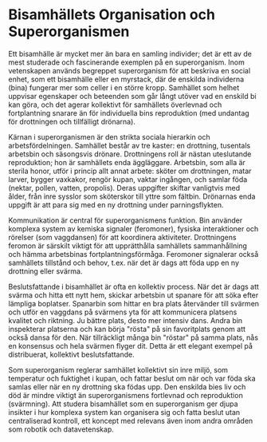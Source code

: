 
# Bisamhällets Organisation och Superorganismen

Ett bisamhälle är mycket mer än bara en samling individer; det är ett av de mest studerade och fascinerande exemplen på en superorganism. Inom vetenskapen används begreppet superorganism för att beskriva en social enhet, som ett bisamhälle eller en myrstack, där de enskilda individerna (bina) fungerar mer som celler i en större kropp. Samhället som helhet uppvisar egenskaper och beteenden som går långt utöver vad en enskild bi kan göra, och det agerar kollektivt för samhällets överlevnad och fortplantning snarare än för individuella bins reproduktion (med undantag för drottningen och tillfälligt drönarna).

Kärnan i superorganismen är den strikta sociala hierarkin och arbetsfördelningen. Samhället består av tre kaster: en drottning, tusentals arbetsbin och säsongsvis drönare. Drottningens roll är nästan uteslutande reproduktion; hon är samhällets enda äggläggare. Arbetsbin, som alla är sterila honor, utför i princip allt annat arbete: sköter om drottningen, matar larver, bygger vaxkakor, rengör kupan, vaktar ingången, och samlar föda (nektar, pollen, vatten, propolis). Deras uppgifter skiftar vanligtvis med ålder, från inre sysslor som sköterskor till yttre som fältbin. Drönarnas enda uppgift är att para sig med en ny drottning under parningsflykten.

Kommunikation är central för superorganismens funktion. Bin använder komplexa system av kemiska signaler (feromoner), fysiska interaktioner och rörelser (som vaggdansen) för att koordinera aktiviteter. Drottningens feromon är särskilt viktigt för att upprätthålla samhällets sammanhållning och hämma arbetsbinas fortplantningsförmåga. Feromoner signalerar också samhällets tillstånd och behov, t.ex. när det är dags att föda upp en ny drottning eller svärma.

Beslutsfattande i bisamhället är ofta en kollektiv process. När det är dags att svärma och hitta ett nytt hem, skickar arbetsbin ut spanare för att söka efter lämpliga boplatser. Spanarbin som hittar en bra plats återvänder till svärmen och utför en vaggdans på svärmens yta för att kommunicera platsens kvalitet och riktning. Ju bättre plats, desto mer intensiv dans. Andra bin inspekterar platserna och kan börja "rösta" på sin favoritplats genom att också dansa för den. När tillräckligt många bin "röstar" på samma plats, nås en konsensus och hela svärmen flyger dit. Detta är ett elegant exempel på distribuerat, kollektivt beslutsfattande.

Som superorganism reglerar samhället kollektivt sin inre miljö, som temperatur och fuktighet i kupan, och fattar beslut om när och var föda ska samlas eller när en ny drottning ska födas upp. Den enskilda bies liv och död är mindre viktigt än superorganismens fortlevnad och reproduktion (svärmning). Att studera bisamhället som en superorganism ger djupa insikter i hur komplexa system kan organisera sig och fatta beslut utan centraliserad kontroll, ett koncept med relevans även inom andra områden som robotik och datavetenskap.

